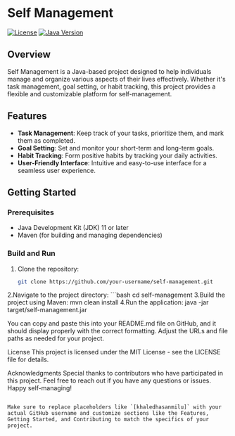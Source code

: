 # Self Management

[![License](https://img.shields.io/badge/License-MIT-blue.svg)](LICENSE)
[![Java Version](https://img.shields.io/badge/Java-11-orange.svg)](https://www.oracle.com/java/technologies/javase-jdk11-downloads.html)

## Overview

Self Management is a Java-based project designed to help individuals manage and organize various aspects of their lives effectively. Whether it's task management, goal setting, or habit tracking, this project provides a flexible and customizable platform for self-management.

## Features

- **Task Management**: Keep track of your tasks, prioritize them, and mark them as completed.
- **Goal Setting**: Set and monitor your short-term and long-term goals.
- **Habit Tracking**: Form positive habits by tracking your daily activities.
- **User-Friendly Interface**: Intuitive and easy-to-use interface for a seamless user experience.

## Getting Started

### Prerequisites

- Java Development Kit (JDK) 11 or later
- Maven (for building and managing dependencies)
### Build and Run

1. Clone the repository:

   ```bash
   git clone https://github.com/your-username/self-management.git
2.Navigate to the project directory:
    ```bash 
       cd self-management
3.Build the project using Maven:
mvn clean install
4.Run the application:
java -jar target/self-management.jar

You can copy and paste this into your README.md file on GitHub, and it should display properly with the correct formatting. Adjust the URLs and file paths as needed for your project.



License
This project is licensed under the MIT License - see the LICENSE file for details.

Acknowledgments
Special thanks to contributors who have participated in this project.
Feel free to reach out if you have any questions or issues. Happy self-managing!

```vbnet

Make sure to replace placeholders like `[khaledhasanmilu]` with your actual GitHub username and customize sections like the Features, Getting Started, and Contributing to match the specifics of your project.



